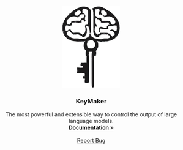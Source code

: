 <div align="center">
  <a href="https://keymaker.headjack.ai">
    <img src="https://github.com/KnowledgeForge/keymaker/blob/main/static/keymaker%20logo.png" alt="Logo" width="150">
  </a>

  <h3 align="center">KeyMaker</h3>

  <p align="center">
    The most powerful and extensible way to control the output of large language models.
    <br />
    <a href="https://keymaker.headjack.ai"><strong>Documentation »</strong></a>
    <br />
    <br />
    <a href="https://github.com/KnowledgeForge/keymaker/issues">Report Bug</a>
    <br/>
    <br/>
  </p>
</div>
